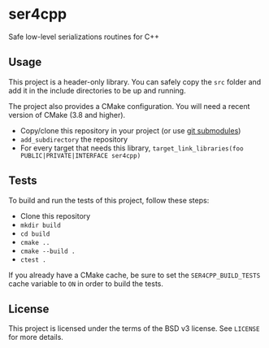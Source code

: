 # ser4cpp
Safe low-level serializations routines for C++

## Usage
This project is a header-only library. You can safely copy the `src` folder and add it in the include directories
to be up and running.

The project also provides a CMake configuration. You will need a recent version of CMake (3.8 and higher).

* Copy/clone this repository in your project (or use [git submodules](https://git-scm.com/book/en/v2/Git-Tools-Submodules))
* `add_subdirectory` the repository
* For every target that needs this library, `target_link_libraries(foo PUBLIC|PRIVATE|INTERFACE ser4cpp)`

## Tests
To build and run the tests of this project, follow these steps:

* Clone this repository
* `mkdir build`
* `cd build`
* `cmake ..`
* `cmake --build .`
* `ctest .`

If you already have a CMake cache, be sure to set the `SER4CPP_BUILD_TESTS` cache variable to `ON` in order to build the tests.

## License
This project is licensed under the terms of the BSD v3 license. See `LICENSE` for more details.